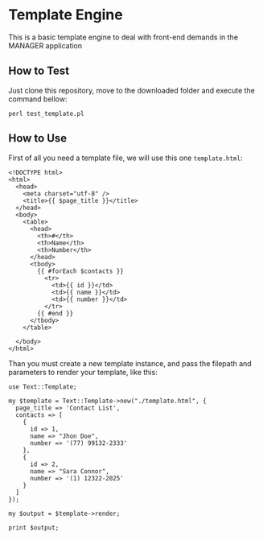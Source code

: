 # Template Engine
This is a basic template engine to deal with front-end demands in the MANAGER application

## How to Test
Just clone this repository, move to the downloaded folder and execute the command bellow:
```
perl test_template.pl
```

## How to Use
First of all you need a template file, we will use this one `template.html`:

```
<!DOCTYPE html>
<html>
  <head>
    <meta charset="utf-8" />
    <title>{{ $page_title }}</title>
  </head>
  <body>
    <table>
      <head>
        <th>#</th>
        <th>Name</th>
        <th>Number</th>
      </head>
      <tbody>
        {{ #forEach $contacts }}
          <tr>
            <td>{{ id }}</td>
            <td>{{ name }}</td>
            <td>{{ number }}</td>
          </tr>
        {{ #end }}
      </tbody>
    </table>
    
  </body>
</html>
```

Than you must create a new template instance, and pass the filepath and parameters  to render your template, like this:

```
use Text::Template;

my $template = Text::Template->new("./template.html", {
  page_title => 'Contact List',
  contacts => [
    {
      id => 1,
      name => "Jhon Doe",
      number => '(77) 99132-2333'
    },
    {
      id => 2,
      name => "Sara Connor",
      number => '(1) 12322-2025'
    }
  ]
});

my $output = $template->render;

print $output;
```

